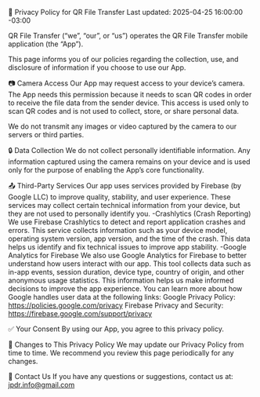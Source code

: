 📄 Privacy Policy for QR File Transfer
Last updated: 2025-04-25 16:00:00 -03:00

QR File Transfer (“we”, “our”, or “us”) operates the QR File Transfer mobile application (the “App”).

This page informs you of our policies regarding the collection, use, and disclosure of information if you choose to use our App.

📷 Camera Access
Our App may request access to your device’s camera. The App needs this permission because it needs to scan QR codes in order to receive the file data from the sender device. 
This access is used only to scan QR codes and is not used to collect, store, or share personal data.

We do not transmit any images or video captured by the camera to our servers or third parties.

🔒 Data Collection
We do not collect personally identifiable information. Any information captured using the camera remains on your device and is used only for the purpose of enabling the App’s core functionality.

📤 Third-Party Services
Our app uses services provided by Firebase (by Google LLC) to improve quality, stability, and user experience. These services may collect certain technical information from your device, but they are not used to personally identify you.
-Crashlytics (Crash Reporting)
We use Firebase Crashlytics to detect and report application crashes and errors. This service collects information such as your device model, operating system version, app version, and the time of the crash. This data helps us identify and fix technical issues to improve app stability.
-Google Analytics for Firebase
We also use Google Analytics for Firebase to better understand how users interact with our app. This tool collects data such as in-app events, session duration, device type, country of origin, and other anonymous usage statistics. This information helps us make informed decisions to improve the app experience.
You can learn more about how Google handles user data at the following links:
Google Privacy Policy: https://policies.google.com/privacy
Firebase Privacy and Security: https://firebase.google.com/support/privacy

✅ Your Consent
By using our App, you agree to this privacy policy.

📝 Changes to This Privacy Policy
We may update our Privacy Policy from time to time. We recommend you review this page periodically for any changes.

📧 Contact Us
If you have any questions or suggestions, contact us at: jpdr.info@gmail.com
